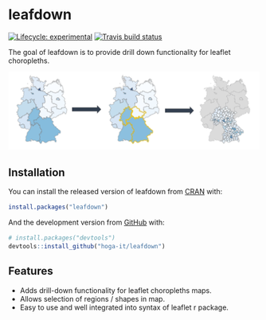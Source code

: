 
<!-- README.md is generated from README.Rmd. Please edit that file -->

# leafdown

<!-- badges: start -->

[![Lifecycle:
experimental](https://img.shields.io/badge/lifecycle-experimental-orange.svg)](https://www.tidyverse.org/lifecycle/#experimental)
[![Travis build
status](https://travis-ci.com/hoga-it/leafdown.svg?branch=master)](https://travis-ci.com/hoga-it/leafdown)
<!-- badges: end -->

The goal of leafdown is to provide drill down functionality for leaflet
choropleths.

<img src="inst/readme_files/select_drilldown.png">

## Installation

You can install the released version of leafdown from
[CRAN](https://CRAN.R-project.org) with:

``` r
install.packages("leafdown")
```

And the development version from [GitHub](https://github.com/) with:

``` r
# install.packages("devtools")
devtools::install_github("hoga-it/leafdown")
```

## Features

  - Adds drill-down functionality for leaflet choropleths maps.
  - Allows selection of regions / shapes in map.
  - Easy to use and well integrated into syntax of leaflet r package.
